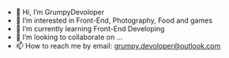 - 👋 Hi, I’m GrumpyDevoloper
- 👀 I’m interested in Front-End, Photography, Food and games
- 🌱 I’m currently learning Front-End Developing
- 💞️ I’m looking to collaborate on ...
- 📫 How to reach me by email: grumpy.devoloper@outlook.com

<!---
GrumpyDevoloper/GrumpyDevoloper is a ✨ special ✨ repository because its `README.md` (this file) appears on your GitHub profile.
You can click the Preview link to take a look at your changes.
--->

